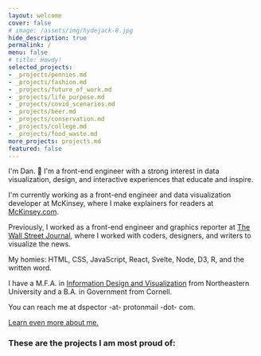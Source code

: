```yaml
---
layout: welcome
cover: false
# image: /assets/img/hydejack-8.jpg
hide_description: true
permalink: /
menu: false
# title: Howdy!
selected_projects:
- _projects/pennies.md
- _projects/fashion.md
- _projects/future_of_work.md
- _projects/life_purpose.md
- _projects/covid_scenarios.md
- _projects/beer.md
- _projects/conservation.md
- _projects/college.md
- _projects/food_waste.md
more_projects: projects.md
featured: false
---
```

I'm Dan. 🎉 I'm a front-end engineer with a strong interest in data visualization, design, and interactive experiences that educate and inspire.

I'm currently working as a front-end engineer and data visualization developer at McKinsey, where I make explainers for readers at [McKinsey.com](https://www.mckinsey.com).

Previously, I worked as a front-end engineer and graphics reporter at [The Wall Street Journal](https://www.wsj.com), where I worked with coders, designers, and writers to visualize the news.

My homies: HTML, CSS, JavaScript, React, Svelte, Node, D3, R, and the written word.

I have a M.F.A. in [Information Design and Visualization](https://www.northeastern.edu/visualization/) from Northeastern University and a B.A. in Government from Cornell.

You can reach me at dspector -at- protonmail -dot- com.

[Learn even more about me.](./about.md)
### These are the projects I am most proud of:

<!--projects-->
